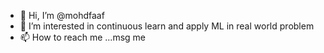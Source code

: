 - 👋 Hi, I’m @mohdfaaf
- 👀 I’m interested in continuous learn and apply ML in real world problem
- 📫 How to reach me ...msg me

<!---
mohdfaaf/mohdfaaf is a ✨ special ✨ repository because its `README.md` (this file) appears on your GitHub profile.
You can click the Preview link to take a look at your changes.
--->
